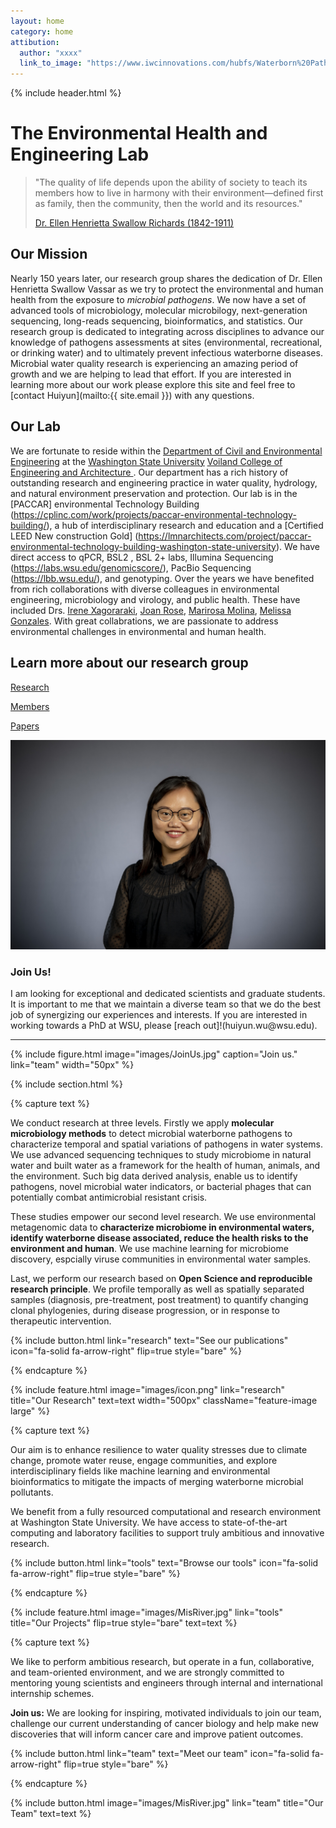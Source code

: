 ```yaml
---
layout: home
category: home
attibution:
  author: "xxxx"
  link_to_image: "https://www.iwcinnovations.com/hubfs/Waterborn%20Pathogen%201.jpg"
---
```



{% include header.html %}

# The Environmental Health and Engineering Lab

> "The quality of life depends upon the ability of society to teach its members how to live in harmony with their environment—defined first as family, then the community, then the world and its resources."
>
> [Dr. Ellen Henrietta Swallow Richards (1842-1911)](https://en.wikipedia.org/wiki/Ellen_Swallow_Richards)

## Our Mission

Nearly 150 years later, our research group shares the dedication of Dr. Ellen Henrietta Swallow Vassar as we try to protect the environmental and human health from the exposure to *microbial pathogens*.  We now have a set of advanced tools of microbiology, molecular microbilogy, next-generation sequencing, long-reads sequencing, bioinformatics, and statistics. Our research group is dedicated to integrating across disciplines to advance our knowledge of pathogens assessments at sites (environmental, recreational, or drinking water) and to ultimately prevent infectious waterborne diseases. Microbial water quality research is experiencing an amazing period of growth and we are helping to lead that effort. If you are interested in learning more about our work please explore this site and feel free to [contact Huiyun](mailto:{{ site.email }}) with any questions.

## Our Lab

We are fortunate to reside within the [Department of Civil and Environmental Engineering](https://ce.wsu.edu/) at the [Washington State University](http://www.wsu.edu) [Voiland College of Engineering and Architecture ](https://vcea.wsu.edu/). Our department has a rich history of outstanding research and engineering practice in water quality, hydrology, and natural environment preservation and protection. Our lab is in the [PACCAR] environmental Technology Building (https://cplinc.com/work/projects/paccar-environmental-technology-building/), a hub of interdisciplinary research and education and a [Certified LEED New construction Gold] (https://lmnarchitects.com/project/paccar-environmental-technology-building-washington-state-university). We have direct access to qPCR, BSL2 , BSL 2+ labs, Illumina Sequencing (https://labs.wsu.edu/genomicscore/), PacBio Sequencing (https://lbb.wsu.edu/), and genotyping. Over the years we have benefited from rich collaborations with diverse colleagues in environmental engineering, microbiology and virology, and public health. These have included Drs. [Irene Xagoraraki](https://www.egr.msu.edu/~xagorara/), [Joan Rose](https://rosejo.msu.domains/), [Marirosa Molina](https://www.researchgate.net/profile/Marirosa-Molina), [Melissa Gonzales](https://sph.tulane.edu/enhs/melissa-gonzales). With great collabrations, we are passionate to address environmental challenges in environmental and human health. 

## Learn more about our research group

[Research](science)

[Members](members)

[Papers](papers)


<div class="blurb">
	<div class="container-fluid">
		<div class="row vcenter">
			<div class="col-md-4">
				<img class="img-responsive" src="images/HWu.jpg" alt="Huiyun Wu"/>
			</div>
			<div class="col-md-8">
				<h3>Join Us!</h3>
				<p>I am  looking for exceptional and dedicated scientists and graduate students. It is important to me that we maintain a diverse team so that we do the best job of synergizing our experiences and interests. If you are interested in working towards a PhD at WSU, please [reach out]!(huiyun.wu@wsu.edu).




<!-- # The Huiyun Wu Lab -->

---
{%
  include figure.html
  image="images/JoinUs.jpg"
  caption="Join us."
  link="team"
  width="50px"
%}

{% include section.html %}

{% capture text %}

We conduct research at three levels. Firstly we apply **molecular microbiology methods** to detect microbial waterborne pathogens to characterize temporal and spatial variations of pathogens in water systems. We use advanced sequencing techniques to study microbiome in natural water and built water as a framework for the health of human, animals, and the environment. Such big data derived analysis, enable us to identify pathogens, novel microbial water indicators, or bacterial phages that can potentially combat antimicrobial resistant crisis.  

These studies empower our second level research. We use environmental metagenomic data to **characterize microbiome in environmental waters, identify waterborne disease associated, reduce the health risks to the environment and human**. We use machine learning for microbiome discovery, espcially viruse communities in environmental water samples.

Last, we perform our research based on **Open Science and reproducible research principle**. We profile temporally as well as spatially separated samples (diagnosis, pre-treatment, post treatment) to quantify changing clonal phylogenies, during disease progression, or in response to therapeutic intervention.

{%
  include button.html
  link="research"
  text="See our publications"
  icon="fa-solid fa-arrow-right"
  flip=true
  style="bare"
%}

{% endcapture %}

{%
  include feature.html
  image="images/icon.png"
  link="research"
  title="Our Research"
  text=text
  width="500px"
  className="feature-image large"
%}

{% capture text %}

Our aim is to enhance resilience to water quality stresses due to climate change, promote water reuse, engage communities, and explore interdisciplinary fields like machine learning and environmental bioinformatics to mitigate the impacts of merging waterborne microbial pollutants.

We benefit from a fully resourced computational and research environment at Washington State University. We have access to state-of-the-art computing and laboratory facilities to support truly ambitious and innovative research.

{%
  include button.html
  link="tools"
  text="Browse our tools"
  icon="fa-solid fa-arrow-right"
  flip=true
  style="bare"
%}

{% endcapture %}

{%
  include feature.html
  image="images/MisRiver.jpg"
  link="tools"
  title="Our Projects"
  flip=true
  style="bare"
  text=text
%}

{% capture text %}

We like to perform ambitious research, but operate in a fun, collaborative, and team-oriented environment, and we are strongly committed to mentoring young scientists and engineers through internal and international internship schemes.

**Join us:** We are looking for inspiring, motivated individuals to join our team, challenge our current understanding of cancer biology and help make new discoveries that will inform cancer care and improve patient outcomes.


{%
  include button.html
  link="team"
  text="Meet our team"
  icon="fa-solid fa-arrow-right"
  flip=true
  style="bare"
%}

{% endcapture %}

{%
  include button.html
  image="images/MisRiver.jpg"
  link="team"
  title="Our Team"
  text=text
%}
